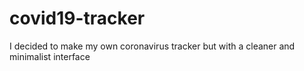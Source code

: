 # covid19-tracker
I decided to make my own coronavirus tracker but with a cleaner and minimalist interface
